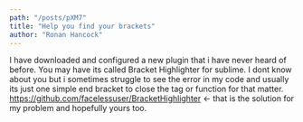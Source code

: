 ```yaml
---
path: "/posts/pXM7"
title: "Help you find your brackets"
author: "Ronan Hancock"
---
```


I have downloaded and configured a new plugin that i have never heard of before. You may have its called Bracket Highlighter for sublime. I dont know about you but i sometimes struggle to see the error in my code and usually its just one simple end bracket to close the tag or function for that matter. https://github.com/facelessuser/BracketHighlighter <- that is the solution for my problem and hopefully yours too. 